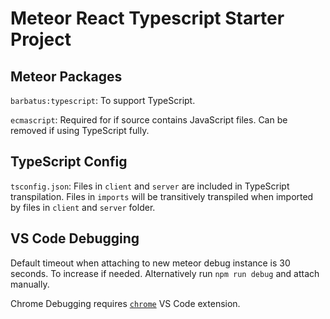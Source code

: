 # Meteor React Typescript Starter Project

## Meteor Packages

`barbatus:typescript`: To support TypeScript.

`ecmascript`: Required for if source contains JavaScript files. Can be removed if using TypeScript fully.

## TypeScript Config

`tsconfig.json`: Files in `client` and `server` are included in TypeScript transpilation. Files in `imports` will be transitively transpiled when imported by files in `client` and `server` folder.

## VS Code Debugging

Default timeout when attaching to new meteor debug instance is 30 seconds. To increase if needed. Alternatively run `npm run debug` and attach manually.

Chrome Debugging requires [`chrome`](https://marketplace.visualstudio.com/items?itemName=msjsdiag.debugger-for-chrome) VS Code extension.
